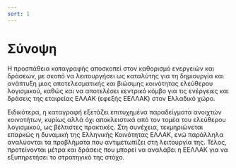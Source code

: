 ```yaml
---
sort: 1
---
```


# Σύνοψη

Η προσπάθεια καταγραφής αποσκοπεί στον καθορισμό ενεργειών και δράσεων, με σκοπό να λειτουργήσει ως καταλύτης για τη δημιουργία και ανάπτυξη μιας αποτελεσματικής και βιώσιμης κοινότητας ελεύθερου λογισμικού, καθώς και να αποτελέσει κεντρικό κόμβο για τις ενέργειες και δράσεις της εταιρείας ΕΛΛΑΚ (εφεξής ΕΕΛΛΑΚ) στον Ελλαδικό χώρο.

Ειδικότερα, η καταγραφή εξετάζει επιτυχημένα παραδείγματα ανοιχτών κοινοτήτων, κυρίως αλλά όχι αποκλειστικά από τον τομέα του ελεύθερου λογισμικού, ως βέλτιστες πρακτικές. Στη συνέχεια, τεκμηριώνεται επαρκώς η δυναμική της Ελληνικής Κοινότητας ΕΛΛΑΚ, ενώ παράλληλα αναλύονται τα προβλήματα που αντιμετωπίζει στη λειτουργία της. Τέλος, προτείνονται μέτρα και δράσεις που μπορεί να αναλάβει η ΕΕΛΛΑΚ για να εξυπηρετήσει το στρατηγικό της στόχο.
